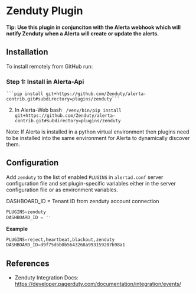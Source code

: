 Zenduty Plugin
================

**Tip: Use this plugin in conjunciton with the Alerta webhook which will notify
Zenduty when a Alerta will create or update the alerts.**

Installation
------------

To install remotely from GitHub run:
### Step 1: Install in Alerta-Api
    ```pip install git+https://github.com/Zenduty/alerta-contrib.git#subdirectory=plugins/zenduty```
2. In Alerta-Web bash
    ``` /venv/bin/pip install git+https://github.com/Zenduty/alerta-contrib.git#subdirectory=plugins/zenduty```

Note: If Alerta is installed in a python virtual environment then plugins
need to be installed into the same environment for Alerta to dynamically
discover them.

Configuration
-------------

Add `zenduty` to the list of enabled `PLUGINS` in `alertad.conf` server
configuration file and set plugin-specific variables either in the
server configuration file or as environment variables.

DASHBOARD_ID = Tenant ID from zenduty account connection

```python
PLUGINS=zenduty
DASHBOARD_ID = ''
```

**Example**

```python
PLUGINS=reject,heartbeat,blackout,zenduty
DASHBOARD_ID=d9f75dbb0b5643268a993159207b98a1
```

References
----------

  * Zenduty Integration Docs: https://developer.pagerduty.com/documentation/integration/events/

